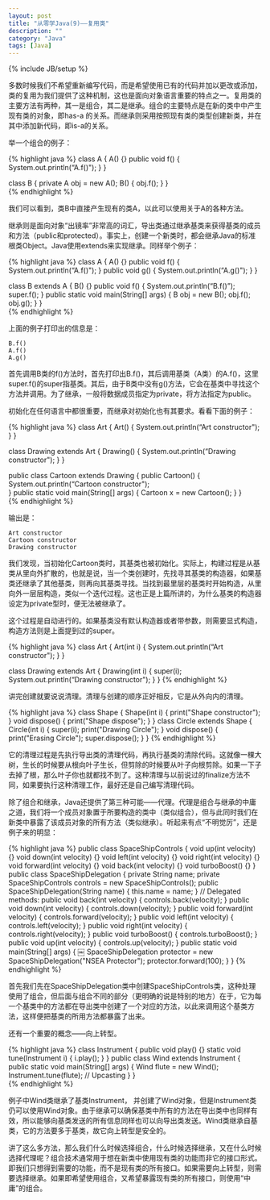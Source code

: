 ```yaml
---
layout: post
title: "从零学Java(9)——复用类"
description: ""
category: "Java"
tags: [Java]
---
```

{% include JB/setup %}

多数时候我们不希望重新编写代码，而是希望使用已有的代码并加以更改或添加，类的复用为我们提供了这种机制，这也是面向对象语言重要的特点之一。复用类的主要方法有两种，其一是组合，其二是继承。组合的主要特点是在新的类中中产生现有类的对象，即has-a
的关系。而继承则采用按照现有类的类型创建新类，并在其中添加新代码，即is-a的关系。

举一个组合的例子：

{% highlight java %}
class A {
    A() {}
    public void f() {
        System.out.println(“A.f()");
    }
}

class B {
    private A obj = new A();
    B() {
        obj.f();
    }
}     
{% endhighlight %}

我们可以看到，类B中直接产生现有的类A，以此可以使用关于A的各种方法。

继承则是面向对象“出镜率”非常高的词汇，导出类通过继承基类来获得基类的成员和方法（public和protected）。事实上，创建一个新类时，都会继承Java的标准根类Object。Java使用extends来实现继承。同样举个例子：

{% highlight java %}
class A {
    A() {}
    public void f() {
        System.out.println(“A.f()");
    }
    public void g() {
        System.out.println(“A.g()");
    }
}

class B extends A {
    B() {}
    public void f() {
        System.out.println(“B.f()”);
        super.f();
    }
    public static void main(String[] args) {
        B obj = new B();
        obj.f();
        obj.g();
    }
}     
{% endhighlight %} 

上面的例子打印出的信息是：
    
    B.f()
    A.f()
    A.g()

首先调用B类的f()方法时，首先打印出B.f()，其后调用基类（A类）的A.f()，这里super.f()的super指基类。其后，由于B类中没有g()方法，它会在基类中寻找这个方法并调用。为了继承，一般将数据成员指定为private，将方法指定为public。

初始化在任何语言中都很重要，而继承对初始化也有其要求。看看下面的例子：

{% highlight java %}
class Art {
    Art() {
        System.out.println(“Art constructor");
    }
}

class Drawing extends Art {
    Drawing() {
        System.out.println(“Drawing constructor");
    }
} 

public class Cartoon extends Drawing {
    public Cartoon() {
        System.out.println(“Cartoon constructor");         
    }
    public static void main(String[] args) {
        Cartoon x = new Cartoon();
    }
}     
{% endhighlight %} 

输出是：

    Art constructor
    Cartoon constructor
    Drawing constructor

我们发现，当初始化Cartoon类时，其基类也被初始化。实际上，构建过程是从基类从里向外扩散的，也就是说，当一个类创建时，先找寻其基类的构造器，如果基类还继承了其他基类，则再向其基类寻找。当找到最里层的基类时开始构造，从里向外一层层构造，类似一个迭代过程。这也正是上篇所讲的，为什么基类的构造器设定为private型时，便无法被继承了。

这个过程是自动进行的。如果基类没有默认构造器或者带参数，则需要显式构造，构造方法则是上面提到过的super。

{% highlight java %}
class Art {
    Art(int i) {
        System.out.println(“Art constructor");
    }
}

class Drawing extends Art {
    Drawing(int i) {
        super(i);
        System.out.println(“Drawing constructor");
    }
} 
{% endhighlight %} 

讲完创建就要说说清理。清理与创建的顺序正好相反，它是从外向内的清理。

{% highlight java %}
class Shape {
    Shape(int i) { print("Shape constructor"); }
    void dispose() { print("Shape dispose"); }
}
class Circle extends Shape {
    Circle(int i) {
        super(i);
        print("Drawing Circle");
    }
    void dispose() {
        print("Erasing Circle");
        super.dispose();
    }
} 
{% endhighlight %}  

它的清理过程是先执行导出类的清理代码，再执行基类的清除代码。这就像一棵大树，生长的时候要从根向叶子生长，但剪除的时候要从叶子向根剪除。如果一下子去掉了根，那么叶子你也就都找不到了。这种清理与以前说过的finalize方法不同，如果要执行这种清理工作，最好还是自己编写清理代码。

除了组合和继承，Java还提供了第三种可能——代理。代理是组合与继承的中庸之道，我们将一个成员对象置于所要构造的类中（类似组合），但与此同时我们在新类中暴露了该成员对象的所有方法（类似继承）。听起来有点“不明觉厉”，还是例子来的明显：

{% highlight java %}
public class SpaceShipControls {
    void up(int velocity) {}
    void down(int velocity) {}
    void left(int velocity) {}
    void right(int velocity) {}
    void forward(int velocity) {}
    void back(int velocity) {}
    void turboBoost() {}
} 
public class SpaceShipDelegation {
    private String name;
    private SpaceShipControls controls = new SpaceShipControls();
    public SpaceShipDelegation(String name) {
        this.name = name;
	}
    // Delegated methods:
    public void back(int velocity) {
        controls.back(velocity);
    }
    public void down(int velocity) {
        controls.down(velocity);
    }
    public void forward(int velocity) {
        controls.forward(velocity);
    }
    public void left(int velocity) {
        controls.left(velocity);
    }
    public void right(int velocity) {
        controls.right(velocity);
    }
    public void turboBoost() {
        controls.turboBoost();
    }
    public void up(int velocity) {
        controls.up(velocity);
    }
    public static void main(String[] args) {
￼       SpaceShipDelegation protector =
        new SpaceShipDelegation("NSEA Protector");
        protector.forward(100);
    }
} 
{% endhighlight %} 

首先我们先在SpaceShipDelegation类中创建SpaceShipControls类，这种处理使用了组合，但后面与组合不同的部分（更明确的说是特别的地方）在于，它为每一个基类中的方法都在导出类中创建了一个对应的方法，以此来调用这个基类方法，这样便把基类的所用方法都暴露了出来。

还有一个重要的概念——向上转型。

{% highlight java %}
class Instrument {
    public void play() {}
    static void tune(Instrument i) {
    i.play(); }
}
    public class Wind extends Instrument {
        public static void main(String[] args) {
        Wind flute = new Wind();
        Instrument.tune(flute); // Upcasting
    }
}  
{% endhighlight %}  

例子中Wind类继承了基类Instrument， 并创建了Wind对象，但是Instrument类仍可以使用Wind对象。由于继承可以确保基类中所有的方法在导出类中也同样有效，所以能够向基类发送的所有信息同样也可以向导出类发送。Wind类继承自基类，它的方法要多于基类，故它向上转型是安全的。

讲了这么多方法，那么我们什么时候选择组合，什么时候选择继承，又在什么时候选择代理呢？组合技术通常用于想在新类中使用现有类的功能而非它的接口形式。即我们只想得到需要的功能，而不是现有类的所有接口。如果需要向上转型，则需要选择继承。如果即希望使用组合，又希望暴露现有类的所有接口，则使用“中庸”的组合。

